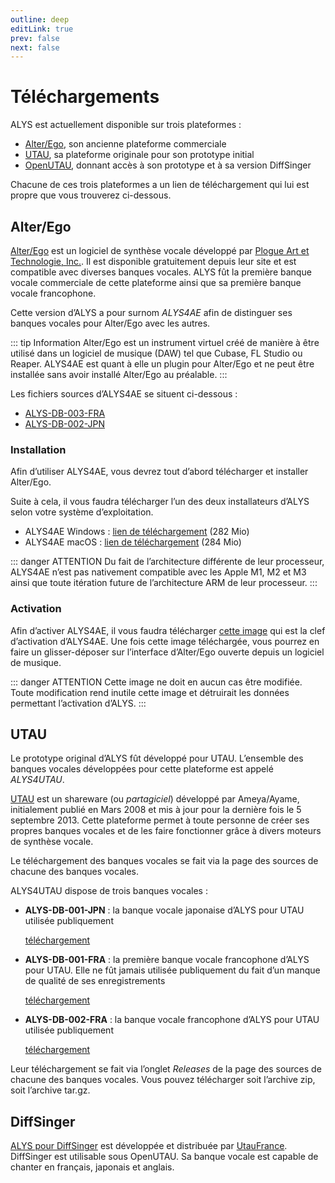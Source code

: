 ```yaml
---
outline: deep
editLink: true
prev: false
next: false
---
```


# Téléchargements

ALYS est actuellement disponible sur trois plateformes :
- [Alter/Ego](#alter-ego), son ancienne plateforme commerciale
- [UTAU](#utau), sa plateforme originale pour son prototype initial
- [OpenUTAU](#diffsinger-pour-openutau), donnant accès à son prototype
  et à sa version DiffSinger

Chacune de ces trois plateformes a un lien de téléchargement qui lui
est propre que vous trouverez ci-dessous.

## Alter/Ego
[Alter/Ego](https://www.plogue.com/products/alter-ego.html) est un
logiciel de synthèse vocale développé par [Plogue Art et Technologie,
Inc.](https://www.plogue.com/). Il est disponible gratuitement depuis
leur site et est compatible avec diverses banques vocales. ALYS fût la
première banque vocale commerciale de cette plateforme ainsi que sa
première banque vocale francophone.

Cette version d’ALYS a pour surnom *ALYS4AE* afin de distinguer ses
banques vocales pour Alter/Ego avec les autres.

::: tip Information
Alter/Ego est un instrument virtuel créé de manière à être utilisé
dans un logiciel de musique (DAW) tel que Cubase, FL Studio ou Reaper.
ALYS4AE est quant à elle un plugin pour Alter/Ego et ne peut être
installée sans avoir installé Alter/Ego au préalable.
:::

Les fichiers sources d’ALYS4AE se situent ci-dessous :
- [ALYS-DB-003-FRA](https://labs.phundrak.com/ALYS/ALYS-DB-003-FRA)
- [ALYS-DB-002-JPN](https://labs.phundrak.com/ALYS/ALYS-DB-002-JPN)

### Installation
Afin d’utiliser ALYS4AE, vous devrez tout d’abord télécharger et
installer Alter/Ego.

Suite à cela, il vous faudra télécharger l’un des deux installateurs
d’ALYS selon votre système d’exploitation.

- ALYS4AE Windows : [lien de téléchargement](https://labs.phundrak.com/ALYS/ALYS/media/branch/main/installers/VoxWave_ALYS_for_AlterEgo_v1.101.exe) (282 Mio)
- ALYS4AE macOS : [lien de téléchargement](https://labs.phundrak.com/ALYS/ALYS/media/branch/main/installers/VoxWave_ALYS_for_AlterEgo_v1.101.pkg) (284 Mio)

::: danger ATTENTION
Du fait de l’architecture différente de leur processeur, ALYS4AE n’est
pas nativement compatible avec les Apple M1, M2 et M3 ainsi que toute
itération future de l’architecture ARM de leur processeur.
:::

### Activation
Afin d’activer ALYS4AE, il vous faudra télécharger [cette
image](https://labs.phundrak.com/ALYS/ALYS/raw/branch/main/img/VoxWave.png)
qui est la clef d’activation d’ALYS4AE. Une fois cette image
téléchargée, vous pourrez en faire un glisser-déposer sur l’interface
d’Alter/Ego ouverte depuis un logiciel de musique.

::: danger ATTENTION
Cette image ne doit en aucun cas être modifiée. Toute modification
rend inutile cette image et détruirait les données permettant
l’activation d’ALYS.
:::

## UTAU
Le prototype original d’ALYS fût développé pour UTAU. L’ensemble des
banques vocales développées pour cette plateforme est appelé
*ALYS4UTAU*.

[UTAU](http://utau2008.xrea.jp/) est un shareware (ou *partagiciel*)
développé par Ameya/Ayame, initialement publié en Mars 2008 et mis à
jour pour la dernière fois le 5 septembre 2013. Cette plateforme
permet à toute personne de créer ses propres banques vocales et de les
faire fonctionner grâce à divers moteurs de synthèse vocale.

Le téléchargement des banques vocales se fait via la page des sources de chacune des banques vocales.

ALYS4UTAU dispose de trois banques vocales :
- **ALYS-DB-001-JPN** : la banque vocale japonaise d’ALYS pour UTAU
  utilisée publiquement

  [téléchargement](https://labs.phundrak.com/ALYS/ALYS-DB-001-JPN/releases)

- **ALYS-DB-001-FRA** : la première banque vocale francophone d’ALYS
  pour UTAU. Elle ne fût jamais utilisée publiquement du fait d’un
  manque de qualité de ses enregistrements

  [téléchargement](https://labs.phundrak.com/ALYS/ALYS-DB-001-FRA/releases)

- **ALYS-DB-002-FRA** : la banque vocale francophone d’ALYS pour UTAU
  utilisée publiquement

  [téléchargement](https://labs.phundrak.com/ALYS/ALYS-DB-002-FRA/releases)

Leur téléchargement se fait via l’onglet *Releases* de la page des
sources de chacune des banques vocales. Vous pouvez télécharger soit
l’archive zip, soit l’archive tar.gz.

## DiffSinger
[ALYS pour DiffSinger](https://www.alys.utaufrance.com/) est
développée et distribuée par [UtauFrance](https://utaufrance.com/).
DiffSinger est utilisable sous OpenUTAU. Sa banque vocale est capable
de chanter en français, japonais et anglais.
